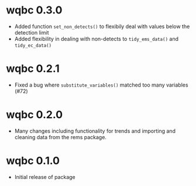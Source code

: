 # wqbc 0.3.0

- Added function `set_non_detects()` to flexibily deal with values below the 
detection limit
- Added flexibility in dealing with non-detects to `tidy_ems_data()` and `tidy_ec_data()`

# wqbc 0.2.1

- Fixed a bug where `substitute_variables()` matched too many variables (#72)

# wqbc 0.2.0

- Many changes including functionality for trends and importing and cleaning 
data from the rems package.

# wqbc 0.1.0

- Initial release of package
